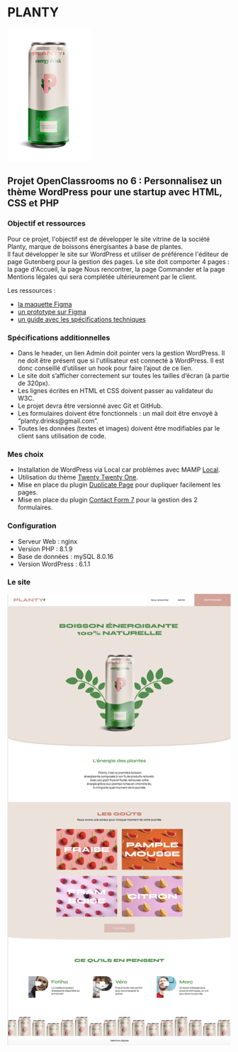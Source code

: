 # PLANTY

![Image1](wp-content/uploads/2023/03/Planty6-1-188x300.png)

## Projet OpenClassrooms no 6 : Personnalisez un thème WordPress pour une startup avec HTML, CSS et PHP

### Objectif et ressources
Pour ce projet, l'objectif est de développer le site vitrine de la société Planty, marque de boissons énergisantes à base de plantes.  
Il faut développer le site sur WordPress et utiliser de préférence l'éditeur de page Gutenberg pour la gestion des pages.
Le site doit comporter 4 pages : la page d'Accueil, la page Nous rencontrer, la page Commander et la page Mentions légales qui sera complétée ultérieurement par le client.

Les ressources :
<ul>
    <li><a href="https://www.figma.com/file/P19mvyz8EbozI4zlHJB7fy/Maquette-Planty-P6-Wordpress?node-id=0-1&t=iNwwNBiCNke2wMyD-0" target="_blank">la maquette Figma</a></li>
    <li><a href="https://www.figma.com/proto/P19mvyz8EbozI4zlHJB7fy/Maquette-Planty-P6-Wordpress?node-id=2%3A40&scaling=min-zoom&page-id=0%3A1&starting-point-node-id=2%3A40" target="_blank">un prototype sur Figma</a></li>
    <li><a href="https://course.oc-static.com/projects/D%C3%A9veloppeur+Web/DWP_P6+WordPress+PHP+Planty/DW+P6+Wordpress+-+Sp%C3%A9cifications+fonctionnelles.pdf" target="_blank">un guide avec les spécifications techniques</a></li>
</ul>
    
### Spécifications additionnelles
<ul>
    <li>Dans le header, un lien Admin doit pointer vers la gestion WordPress. Il ne doit être présent que si l'utilisateur est connecté à WordPress. Il est donc conseillé d’utiliser un hook pour faire l’ajout de ce lien.</li>
    <li>Le site doit s’afficher correctement sur toutes les tailles d’écran (à partie de 320px).</li>
    <li>Les lignes écrites en HTML et CSS doivent passer au validateur du W3C.</li>
    <li>Le projet devra être versionné avec Git et GitHub.</li>
    <li>Les formulaires doivent être fonctionnels : un mail doit être envoyé à “planty.drinks@gmail.com”.</li>
    <li>Toutes les données (textes et images) doivent être modifiables par le client sans utilisation de code.</li>
</ul>

### Mes choix
<ul>
    <li>Installation de WordPress via Local car problèmes avec MAMP <a href="https://localwp.com/" target="_blank">Local</a>.</li>
    <li>Utilisation du thème <a href="https://fr.wordpress.org/themes/twentytwentyone/" target="_blank">Twenty Twenty One</a>.</li>
    <li>Mise en place du plugin <a href="https://wordpress.org/plugins/duplicate-page/" target="_blank">Duplicate Page</a> pour dupliquer facilement les pages.</li>
    <li>Mise en place du plugin <a href="https://wordpress.org/plugins/contact-form-7/" target="_blank">Contact Form 7</a> pour la gestion des 2 formulaires.</li>
</ul>

### Configuration
<ul>
  <li>Serveur Web : nginx</li>
  <li>Version PHP : 8.1.9</li>
  <li>Base de données : mySQL 8.0.16</li>
   <li>Version WordPress : 6.1.1</li>
</ul>

### Le site
![Image2](wp-content/themes/twentytwentyone-child/images/Home_screenshot_Planty.png)
